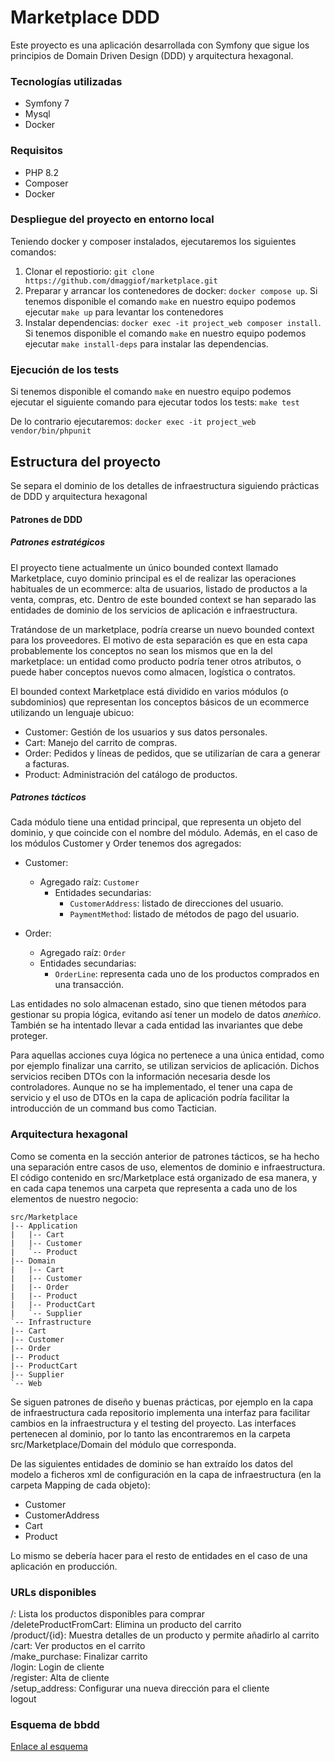 # Marketplace DDD

Este proyecto es una aplicación desarrollada con Symfony que sigue los principios de Domain Driven Design (DDD) y arquitectura hexagonal.

### Tecnologías utilizadas
- Symfony 7
- Mysql
- Docker

### Requisitos
- PHP 8.2
- Composer
- Docker

### Despliegue del proyecto en entorno local
Teniendo docker y composer instalados, ejecutaremos los siguientes comandos:

1. Clonar el repostiorio:
   `git clone https://github.com/dmaggiof/marketplace.git`
2. Preparar y arrancar los contenedores de docker:
   `docker compose up`. Si tenemos disponible el comando `make` en nuestro equipo podemos ejecutar `make up` para levantar los contenedores 
3. Instalar dependencias:
  `docker exec -it project_web composer install`. Si tenemos disponible el comando `make` en nuestro equipo podemos ejecutar `make install-deps` para instalar las dependencias. 

### Ejecución de los tests

Si tenemos disponible el comando `make` en nuestro equipo podemos ejecutar el siguiente comando para ejecutar todos los tests:
`make test`

De lo contrario ejecutaremos: 
`docker exec -it project_web vendor/bin/phpunit`

## Estructura del proyecto

Se separa el dominio de los detalles de infraestructura siguiendo prácticas de DDD y arquitectura hexagonal

#### Patrones de DDD

##### Patrones estratégicos

El proyecto tiene actualmente un único bounded context llamado Marketplace, cuyo dominio principal es el de realizar las operaciones habituales de un ecommerce: alta de usuarios, listado de productos a la venta, compras, etc. Dentro de este bounded context se han separado las entidades de dominio de los servicios de aplicación e infraestructura.

Tratándose de un marketplace, podría crearse un nuevo bounded context para los proveedores. El motivo de esta separación es que en esta capa probablemente los conceptos no sean los mismos que en la del marketplace: un entidad como producto podría tener otros atributos, o puede haber conceptos nuevos como almacen, logística o contratos. 

El bounded context Marketplace está dividido en varios módulos (o subdominios) que representan los conceptos básicos de un ecommerce utilizando un lenguaje ubicuo:

- Customer: Gestión de los usuarios y sus datos personales.
- Cart: Manejo del carrito de compras.
- Order: Pedidos y líneas de pedidos, que se utilizarían de cara a generar a facturas.
- Product: Administración del catálogo de productos.

##### Patrones tácticos

Cada módulo tiene una entidad principal, que representa un objeto del dominio, y que coincide con el nombre del módulo. Además, en el caso de los módulos Customer y Order tenemos dos agregados:

- Customer:
  - Agregado raíz: `Customer`
    - Entidades secundarias:
       - `CustomerAddress`: listado de direcciones del usuario.
       - `PaymentMethod`: listado de métodos de pago del usuario.

- Order:
   - Agregado raíz: `Order`
   - Entidades secundarias:
     -   `OrderLine`: representa cada uno de los productos comprados en una transacción.

Las entidades no solo almacenan estado, sino que tienen métodos para gestionar su propia lógica, evitando así tener un modelo de datos _aneḿico_. También se ha intentado llevar a cada entidad las invariantes que debe proteger.

Para aquellas acciones cuya lógica no pertenece a una única entidad, como por ejemplo finalizar una carrito, se utilizan servicios de aplicación. Dichos servicios reciben DTOs con la información necesaria desde los controladores. Aunque no se ha implementado, el tener una capa de servicio y el uso de DTOs en la capa de aplicación podría facilitar la introducción de un command bus como Tactician. 

### Arquitectura hexagonal

Como se comenta en la sección anterior de patrones tácticos, se ha hecho una separación entre casos de uso, elementos de dominio e infraestructura. El código contenido en src/Marketplace
está organizado de esa manera, y en cada capa tenemos una carpeta que representa a cada uno de los elementos de nuestro negocio:
```
src/Marketplace
|-- Application
|   |-- Cart
|   |-- Customer
|   `-- Product
|-- Domain
|   |-- Cart
|   |-- Customer
|   |-- Order
|   |-- Product
|   |-- ProductCart
|   `-- Supplier
`-- Infrastructure
|-- Cart
|-- Customer
|-- Order
|-- Product
|-- ProductCart
|-- Supplier
`-- Web
```

Se siguen patrones de diseño y buenas prácticas, por ejemplo en la capa de infraestructura cada repositorio implementa una interfaz para facilitar cambios en la infraestructura y el testing del proyecto. 
Las interfaces pertenecen al dominio, por lo tanto las encontraremos en la carpeta src/Marketplace/Domain del módulo que corresponda.

De las siguientes entidades de dominio se han extraído los datos del modelo a ficheros xml de configuración en la capa de infraestructura (en la carpeta Mapping de cada objeto):
- Customer
- CustomerAddress
- Cart
- Product  

Lo mismo se debería hacer para el resto de entidades en el caso de una aplicación en producción. 


### URLs disponibles

/: Lista los productos disponibles para comprar  
/deleteProductFromCart: Elimina un producto del carrito    
/product/{id}: Muestra detalles de un producto y permite añadirlo al carrito  
/cart: Ver productos en el carrito  
/make_purchase: Finalizar carrito  
/login: Login de cliente     
/register: Alta de cliente  
/setup_address: Configurar una nueva dirección para el cliente  
logout                      


### Esquema de bbdd

[Enlace al esquema](docs/diagrama-er.md)